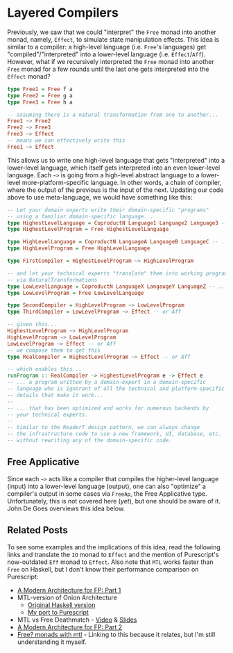 # Layered Compilers

Previously, we saw that we could "interpret" the `Free` monad into another monad, namely, `Effect`, to simulate state manipulation effects. This idea is similar to a compiler: a high-level language (i.e. `Free`'s languages) get "compiled"/"interpreted" into a lower-level language (i.e. `Effect`/`Aff`). However, what if we recursively interpreted the `Free` monad into another `Free` monad for a few rounds until the last one gets interpreted into the `Effect` monad?
```purescript
type Free1 = Free f a
type Free2 = Free g a
type Free3 = Free h a

-- assuming there is a natural transformation from one to another...
Free1 ~> Free2
Free2 ~> Free3
Free3 ~> Effect
-- means we can effectively write this
Free1 ~> Effect
```
This allows us to write one high-level language that gets "interpreted" into a lower-level language, which itself gets interpreted into an even lower-level language. Each `~>` is going from a high-level abstract language to a lower-level more-platform-specific language. In other words, a chain of compiler, where the output of the previous is the input of the next. Updating our code above to use meta-language, we would have something like this:
```purescript
-- Let your domain experts write their domain-specific "programs"
-- using a familiar domain-specific language...
type HighestLevelLanguage = CoproductN Language1 Language2 Language3 -- ...
type HighestLevelProgram = Free HighestLevelLanguage

type HighLevelLanguage = CoproductN LanguageA LanguageB LanguageC -- ...
type HighLevelProgram = Free HighLevelLanguage

type FirstCompiler = HighestLevelProgram ~> HighLevelProgram

-- and let your technical experts "translate" them into working programs
-- via NaturalTransformations
type LowLevelLanguage = CoproductN LanguageX LangaugeY LanguageZ -- ...
type LowLevelProgram = Free LowLevelLanguage

type SecondCompiler = HighLevelProgram ~> LowLevelProgram
type ThirdCompiler = LowLevelProgram ~> Effect -- or Aff

-- given this...
HighestLevelProgram ~> HighLevelProgram
HighLevelProgram ~> LowLevelProgram
LowLevelProgram ~> Effect -- or Aff
-- we compose them to get this
type RealCompiler = HighestLevelProgram ~> Effect -- or Aff

-- which enables this...
runProgram :: RealCompiler -> HighestLevelProgram e -> Effect e
-- ... a program written by a domain-expert in a domain-specific
-- language who is ignorant of all the technical and platform-specific
-- details that make it work...
--
-- ... that has been optimized and works for numerous backends by
-- your technical experts.
--
-- Similar to the ReaderT design pattern, we can always change
-- the infrastructure code to use a new framework, UI, database, etc.
-- without rewriting any of the domain-specific code.
```

## Free Applicative

Since each `~>` acts like a compiler that compiles the higher-level language (input) into a lower-level language (output), one can also "optimize" a compiler's output in some cases via `FreeAp`, the Free Applicative type. Unfortunately, this is not covered here (_yet_), but one should be aware of it. John De Goes overviews this idea below.

## Related Posts

To see some examples and the implications of this idea, read the following links and translate the `IO` monad to `Effect` and the mention of Purescript's now-outdated `Eff` monad to `Effect`. Also note that `MTL` works faster than `Free` on Haskell, but I don't know their performance comparison on Purescript:
- [A Modern Architecture for FP: Part 1](http://degoes.net/articles/modern-fp)
- MTL-version of Onion Architecture
    - [Original Haskell version](https://gist.github.com/ocharles/6b1b9440b3513a5e225e)
    - [My port to Purescript](https://gist.github.com/JordanMartinez/4eb9dd1f5ac4e5220ab3d2cc500c0fce)
- MTL vs Free Deathmatch - [Video](https://www.youtube.com/watch?v=JLevNswzYh8) & [Slides](https://www.slideshare.net/jdegoes/mtl-versus-free)
- [A Modern Architecture for FP: Part 2](http://degoes.net/articles/modern-fp-part-2)
- [Free? monads with mtl](https://gist.github.com/ocharles/252bc296b659aa32e915e02d02537064) - Linking to this because it relates, but I'm still understanding it myself.
